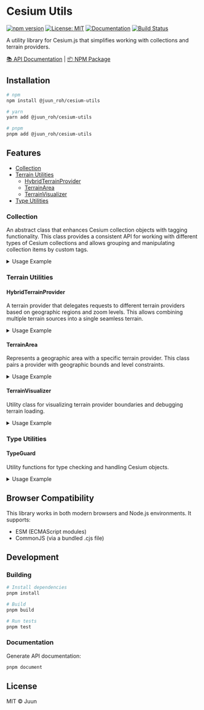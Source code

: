 # Cesium Utils

[![npm version](https://img.shields.io/npm/v/@juun_roh/cesium-utils.svg)](https://www.npmjs.com/package/@juun_roh/cesium-utils)
[![License: MIT](https://img.shields.io/badge/License-MIT-yellow.svg)](https://opensource.org/licenses/MIT)
[![Documentation](https://img.shields.io/badge/docs-typedoc-blue)](https://juunie-roh.github.io/cesium-utils/)
[![Build Status](https://img.shields.io/github/actions/workflow/status/juunie-roh/cesium-utils/npm-publish.yml)](https://github.com/juunie-roh/cesium-utils/actions)

A utility library for Cesium.js that simplifies working with collections and terrain providers.

[📚 API Documentation](https://juunie-roh.github.io/cesium-utils/) | [📦 NPM Package](https://www.npmjs.com/package/@juun_roh/cesium-utils)

## Installation

```bash
# npm
npm install @juun_roh/cesium-utils

# yarn
yarn add @juun_roh/cesium-utils

# pnpm
pnpm add @juun_roh/cesium-utils
```

## Features

* [Collection](#collection)
* [Terrain Utilities](#terrain-utilities)
  * [HybridTerrainProvider](#hybridterrainprovider)
  * [TerrainArea](#terrainarea)
  * [TerrainVisualizer](#terrainvisualizer)
* [Type Utilities](#typeguard)

### Collection

An abstract class that enhances Cesium collection objects with tagging functionality. This class provides a consistent API for working with different types of Cesium collections and allows grouping and manipulating collection items by custom tags.

<details>
<summary>Usage Example</summary>

```typescript
import { Collection } from '@juun_roh/cesium-utils';
import { EntityCollection, Viewer, Entity } from 'cesium';

// Create a specialized collection for entities
class MyEntities extends Collection<EntityCollection, Entity> {
  constructor(viewer) {
    super({ collection: viewer.entities, tag: 'myEntities' });
  }
}

// Initialize with a Cesium viewer
const viewer = new Viewer('cesiumContainer');
const entities = new MyEntities(viewer.entities);

// Add entities with custom tags
entities.add(new Entity({ /* ... */ }), 'buildings');
entities.add(new Entity({ /* ... */ }), 'roads');

// Show/hide entities by tag
entities.show('buildings');
entities.hide('roads');

// Toggle visibility
entities.toggle('buildings');

// Get entities by tag
const buildings = entities.getByTag('buildings');

// Apply operations to all entities with a specific tag
entities.forEach((entity) => {
  // Do something with each entity
}, 'buildings');
```

</details>

### Terrain Utilities

#### HybridTerrainProvider

A terrain provider that delegates requests to different terrain providers based on geographic regions and zoom levels. This allows combining multiple terrain sources into a single seamless terrain.

<details>
<summary>Usage Example</summary>

```typescript
import { HybridTerrainProvider } from '@juun_roh/cesium-utils';
import { Viewer } from 'cesium';

// Create a hybrid terrain provider with custom terrain for a specific area
const hybridTerrain = await HybridTerrainProvider.create({
  terrainAreas: [
    {
      provider: 'https://url-to-custom-terrain.com',
      bounds: {
        type: 'tileRange',
        tileRanges: {
          15: {
            start: { x: 55852, y: 9556 },
            end: { x: 55871, y: 9575 },
          },
        },
      },
      levels: [13, 14, 15],
      credit: 'Custom Terrain Provider',
    }
  ],
  defaultProvider: 'https://url-to-default-terrain.com',
});

// Apply to viewer
const viewer = new Viewer('cesiumContainer');
viewer.terrainProvider = hybridTerrain;
```

</details>

#### TerrainArea

Represents a geographic area with a specific terrain provider. This class pairs a provider with geographic bounds and level constraints.

<details>
<summary>Usage Example</summary>

```typescript
import { TerrainArea, TerrainBounds } from '@juun_roh/cesium-utils';

// Create a terrain area for a specific region
const terrainArea = new TerrainArea({
  provider: 'https://url-to-terrain.com',
  bounds: new TerrainBounds({
    type: 'tileRange',
    tileRanges: {
      12: {
        start: { x: 1234, y: 5678 },
        end: { x: 1240, y: 5685 },
      },
    },
  }),
  levels: [10, 11, 12],
  credit: 'My Custom Terrain',
});

// Check if a tile is covered by this area
const contains = terrainArea.contains(1235, 5680, 12);
```

</details>

#### TerrainVisualizer

Utility class for visualizing terrain provider boundaries and debugging terrain loading.

<details>
<summary>Usage Example</summary>

```typescript
import { TerrainVisualizer, HybridTerrainProvider } from '@juun_roh/cesium-utils';
import { Viewer, Color } from 'cesium';

const viewer = new Viewer('cesiumContainer');
const hybridTerrain = await HybridTerrainProvider.create({ /* ... */ });
viewer.terrainProvider = hybridTerrain;

// Create visualizer
const visualizer = new TerrainVisualizer(viewer, {
  terrainProvider: hybridTerrain,
  showBoundaries: true,
  colors: {
    custom: Color.RED,
    default: Color.BLUE,
  }
});

// Show tile grid at a specific level
visualizer.showTileGrid(12);

// Hide when not needed
visualizer.hideBoundaries();
visualizer.hideTileGrid();
```

</details>

### Type Utilities

#### TypeGuard

Utility functions for type checking and handling Cesium objects.

<details>
<summary>Usage Example</summary>

```typescript
import { TypeGuard } from '@juun_roh/cesium-utils';

// Check if an object has a specific property
if (TypeGuard.hasProperty(entity, 'show')) {
  entity.show = true;
}
```

</details>

## Browser Compatibility

This library works in both modern browsers and Node.js environments. It supports:

* ESM (ECMAScript modules)
* CommonJS (via a bundled .cjs file)

## Development

### Building

```bash
# Install dependencies
pnpm install

# Build
pnpm build

# Run tests
pnpm test
```

### Documentation

Generate API documentation:

```bash
pnpm document
```

## License

MIT © Juun
